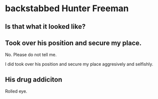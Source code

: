 # backstabbed Hunter Freeman

## Is that what it looked like?

## Took over his position and secure my place.

No. Please do not tell me.

I did took over his position and secure my place aggresively and selfishly.

## His drug addiciton

Rolled eye.
